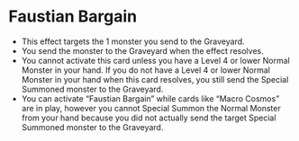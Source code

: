 # Faustian Bargain

*   This effect targets the 1 monster you send to the Graveyard.
*   You send the monster to the Graveyard when the effect resolves.
*   You cannot activate this card unless you have a Level 4 or lower Normal Monster in your hand. If you do not have a Level 4 or lower Normal Monster in your hand when this card resolves, you still send the Special Summoned monster to the Graveyard.
*   You can activate “Faustian Bargain” while cards like “Macro Cosmos” are in play, however you cannot Special Summon the Normal Monster from your hand because you did not actually send the target Special Summoned monster to the Graveyard.
